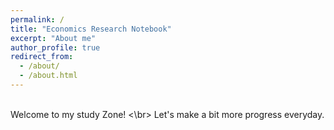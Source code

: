 ```yaml
---
permalink: /
title: "Economics Research Notebook"
excerpt: "About me"
author_profile: true
redirect_from: 
  - /about/
  - /about.html
---
```





<br> Welcome to my study Zone!   <\br>
Let's make a bit more progress everyday.

